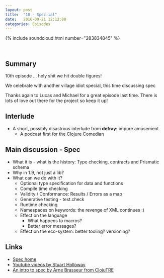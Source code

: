 ```yaml
---
layout: post
title:  "10 - Spec.ial"
date:   2016-09-21 12:12:00
categories: Episodes
---
```


{% include soundcloud.html number="283834845" %}

<br>

## Summary

10th episode … holy shit we hit double figures!

We celebrate with another village idiot special, this time discussing spec

Thanks again to Lucas and Michael for a great episode last time. There is lots of love out there for the project so keep it up!

## Interlude
- A short, possibly disastrous interlude from **defray:** impure amusement
    - A podcast first for the Clojure Comedian

## Main discussion - Spec
- What it is - what is the history: Type checking, contracts and Prismatic schema
- Why in 1.9, not just a lib?
- What can we do with it?
    - Optional type specification for data and functions
    - Compile time checking
    - Validity / Conformance: Results / Errors as a map
    - Generative testing - test.check
    - Runtime checking
    - Namespaces on keywords: the revenge of XML continues :)
    - Effect on the language
        - What happens to macros?
        - Better error messages?
    - Effect on the eco-system: better tooling? versioning?

## Links

- <a href="https://clojure.org/guides/spec" target="_blank">Spec home</a>
- <a href="https://www.youtube.com/playlist?list=PLZdCLR02grLrju9ntDh3RGPpWSWBvjwXg"
     target="_blank">Youtube videos by Stuart Holloway</a>
- <a href="https://www.youtube.com/watch?v=-MeOPF94LhI"
     target="_blank">An intro to spec by Arne Brasseur from ClojuTRE</a>


